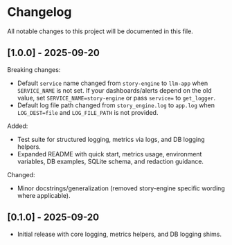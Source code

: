 # Changelog

All notable changes to this project will be documented in this file.

## [1.0.0] - 2025-09-20

Breaking changes:
- Default `service` name changed from `story-engine` to `llm-app` when `SERVICE_NAME` is not set. If your dashboards/alerts depend on the old value, set `SERVICE_NAME=story-engine` or pass `service=` to `get_logger`.
- Default log file path changed from `story_engine.log` to `app.log` when `LOG_DEST=file` and `LOG_FILE_PATH` is not provided.

Added:
- Test suite for structured logging, metrics via logs, and DB logging helpers.
- Expanded README with quick start, metrics usage, environment variables, DB examples, SQLite schema, and redaction guidance.

Changed:
- Minor docstrings/generalization (removed story-engine specific wording where applicable).

## [0.1.0] - 2025-09-20
- Initial release with core logging, metrics helpers, and DB logging shims.
